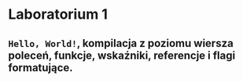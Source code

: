 # Laboratorium 1

## `Hello, World!`, kompilacja z poziomu wiersza poleceń, funkcje, wskaźniki, referencje i flagi formatujące.
